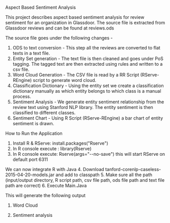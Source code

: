 Aspect Based Sentiment Analysis

This project describes aspect based sentiment analysis for review sentiment for an organization in Glassdoor.
The source file is extracted from Glassdoor reviews and can be found at reviews.ods

The source file goes under the following changes - 

1. ODS to text conversion - This step all the reviews are converted to flat texts in a text file.
2. Entity Set generation - The text file is then cleaned and goes under PoS tagging. The tagged text are then extracted using rules and   written to a csv file.
3. Word Cloud Generation - The CSV file is read by a RR Script (RServe-REngine) script to generate word cloud.
4. Classification Dictionary - Using the entity set we create a classification dictionary manually as which entity belongs to which class is a manual process.
5. Sentiment Analysis - We generate entity sentiment relationship from the review text using Stanford NLP library. The entity sentiment is then classified to different classes.
6. Sentiment Chart - Using R Script (RServe-REngine) a bar chart of entity sentiment is drawn.

How to Run the Application

1. Install R & RServe: install.packages("Rserve")
2. In R console execute : library(Rserve)
3. In R console execute: Rserve(args="--no-save") this will start RServe on default port 6311

We can now integrate R with Java
4. Download tanford-corenlp-caseless-2015-04-20-models.jar and add to classpath
5. Make sure all the path (input/output directory, R script path, csv file path, ods file path and text file path are correct)
6. Execute Main.Java

This will generate the following output

1. Word Cloud


2. Sentiment analysis
